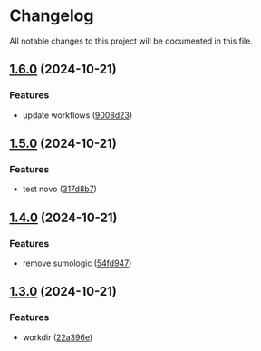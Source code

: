 # Changelog

All notable changes to this project will be documented in this file.

## [1.6.0](https://github.com/matheusmazzoni/test-semantic-version/compare/alpha_1.5.0...alpha_1.6.0) (2024-10-21)

### Features

* update workflows ([9008d23](https://github.com/matheusmazzoni/test-semantic-version/commit/9008d235a51580bf04f7f820f2aebc952f7d05ed))

## [1.5.0](https://github.com/matheusmazzoni/test-semantic-version/compare/alpha_1.4.0...alpha_1.5.0) (2024-10-21)

### Features

* test novo ([317d8b7](https://github.com/matheusmazzoni/test-semantic-version/commit/317d8b7474eff22a0265e39e08575ed0c39e19af))

## [1.4.0](https://github.com/matheusmazzoni/test-semantic-version/compare/alpha_1.3.0...alpha_1.4.0) (2024-10-21)

### Features

* remove sumologic ([54fd947](https://github.com/matheusmazzoni/test-semantic-version/commit/54fd947b2b81b6b4ef332fa60c5adf4fbf41881a))

## [1.3.0](https://github.com/matheusmazzoni/test-semantic-version/compare/alpha_1.2.0...alpha_1.3.0) (2024-10-21)

### Features

* workdir ([22a396e](https://github.com/matheusmazzoni/test-semantic-version/commit/22a396e0b5e152249c781fbb230a52e0285106b6))

